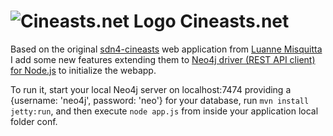 ![Cineasts.net Logo](https://github.com/jexp/cineasts/raw/master/cineasts.png)
Cineasts.net
============

Based on the original [sdn4-cineasts](https://github.com/neo4j-examples/sdn4-cineasts) web application from [Luanne Misquitta](https://github.com/luanne) I add some new features extending them to [Neo4j driver (REST API client) for Node.js](https://www.npmjs.com/package/neo4j) to initialize the webapp.

To run it, start your local Neo4j server on localhost:7474 providing a {username: 'neo4j', password: 'neo'} for your database, run `mvn install jetty:run`, and then execute `node app.js` from inside your application local folder conf.
